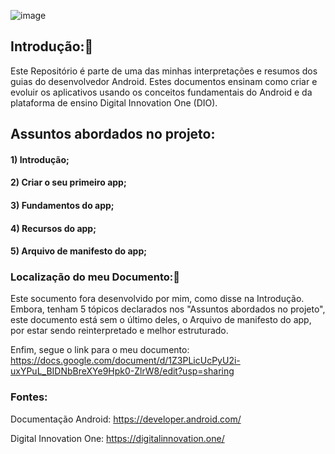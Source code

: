 
![image](https://user-images.githubusercontent.com/78937585/114437989-952f2e00-9b9d-11eb-9226-544ff2aec910.png)


## Introdução:🧐

Este Repositório é parte de uma das minhas interpretações e resumos dos guias do desenvolvedor Android. Estes documentos ensinam como criar e evoluir os aplicativos usando os conceitos fundamentais do Android e da plataforma de ensino Digital Innovation One (DIO). 




## Assuntos abordados no projeto:

#### 1) Introdução;

#### 2) Criar o seu primeiro app;

#### 3) Fundamentos do app;

#### 4) Recursos do app;

#### 5) Arquivo de manifesto do app;




### Localização do meu Documento:📄

Este socumento fora desenvolvido por mim, como disse na Introdução. Embora, tenham 5 tópicos declarados nos "Assuntos abordados no projeto", este documento está sem o último deles, o Arquivo de manifesto do app, por estar sendo reinterpretado e melhor estruturado.

Enfim, segue o link para o meu documento: https://docs.google.com/document/d/1Z3PLicUcPyU2i-uxYPuL_BIDNbBreXYe9Hpk0-ZlrW8/edit?usp=sharing 


### Fontes:

Documentação Android: https://developer.android.com/

Digital Innovation One: https://digitalinnovation.one/

